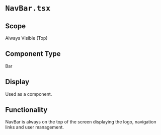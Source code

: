 # `NavBar.tsx`

## Scope

Always Visible (Top)

## Component Type

Bar

## Display

Used as a component.

## Functionality

NavBar is always on the top of the screen displaying the logo, navigation links and user management.
